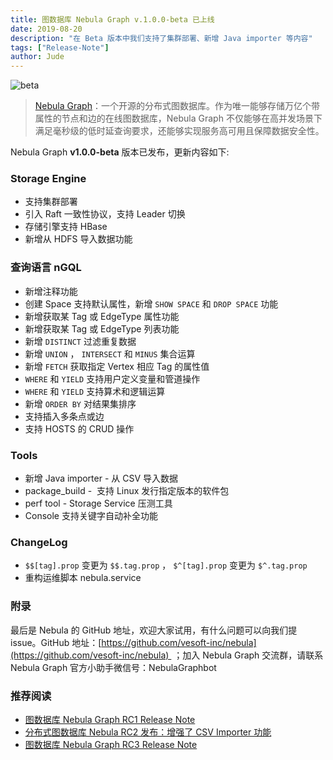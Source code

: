 ```yaml
---
title: 图数据库 Nebula Graph v.1.0.0-beta 已上线
date: 2019-08-20
description: "在 Beta 版本中我们支持了集群部署、新增 Java importer 等内容"
tags: ["Release-Note"]
author: Jude
---
```


![beta](https://nebula-blog.azureedge.net/nebula-blog/Beta01.png)

> [Nebula Graph](https://github.com/vesoft-inc/nebula "Nebula Graph")：一个开源的分布式图数据库。作为唯一能够存储万亿个带属性的节点和边的在线图数据库，Nebula Graph 不仅能够在高并发场景下满足毫秒级的低时延查询要求，还能够实现服务高可用且保障数据安全性。

Nebula Graph **v1.0.0-beta** 版本已发布，更新内容如下:

### Storage Engine

- 支持集群部署
- 引入 Raft 一致性协议，支持 Leader 切换
- 存储引擎支持 HBase
- 新增从 HDFS 导入数据功能

### 查询语言 nGQL

- 新增注释功能
- 创建 Space 支持默认属性，新增 `SHOW SPACE` 和 `DROP SPACE` 功能
- 新增获取某 Tag 或 EdgeType 属性功能
- 新增获取某 Tag 或 EdgeType 列表功能
- 新增 `DISTINCT` 过滤重复数据
- 新增 `UNION` ， `INTERSECT` 和 `MINUS` 集合运算
- 新增 `FETCH` 获取指定 Vertex 相应 Tag 的属性值
- `WHERE` 和 `YIELD` 支持用户定义变量和管道操作
- `WHERE` 和 `YIELD` 支持算术和逻辑运算
- 新增 `ORDER BY` 对结果集排序
- 支持插入多条点或边
- 支持 HOSTS 的 CRUD 操作

### Tools

- 新增 Java importer - 从 CSV 导入数据
- package_build -  支持 Linux 发行指定版本的软件包
- perf tool - Storage Service 压测工具
- Console 支持关键字自动补全功能

### ChangeLog

- `$$[tag].prop` 变更为 `$$.tag.prop` ， `$^[tag].prop` 变更为 `$^.tag.prop` 
- 重构运维脚本 nebula.service

### 附录

最后是 Nebula 的 GitHub 地址，欢迎大家试用，有什么问题可以向我们提 issue。GitHub 地址：[https://github.com/vesoft-inc/nebula](https://github.com/vesoft-inc/nebula)  ；加入 Nebula Graph 交流群，请联系 Nebula Graph 官方小助手微信号：NebulaGraphbot

### 推荐阅读

- [图数据库 Nebula Graph RC1 Release Note](https://nebula-graph.io/cn/posts/nebula-graph-rc1-release-note/)
- [分布式图数据库 Nebula RC2 发布：增强了 CSV Importer 功能](https://nebula-graph.io/cn/posts/nebula-graph-rc2-release-note/)
- [图数据库 Nebula Graph RC3 Release Note](https://nebula-graph.io/cn/posts/nebula-graph-rc3-release-note/)